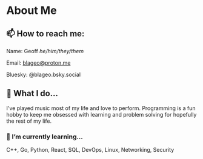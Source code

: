 # About Me
## 📫 How to reach me:

  Name: Geoff *he/him/they/them*
  
  Email: blageo@proton.me
  
  Bluesky: @blageo.bsky.social
  
## **🔭 What I do...**

  I've played music most of my life and love to perform. Programming is a fun hobby to keep me obsessed with learning and problem solving for hopefully the rest of my life.  
  
### **🌱 I’m currently learning...**

  C++, Go, Python, React, SQL, DevOps, Linux, Networking, Security


